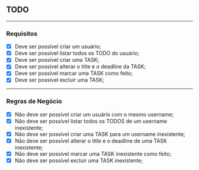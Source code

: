 ## TODO

---

### Requisitos

- [x] Deve ser possível criar um usuário;
- [x] Deve ser possível listar todos os TODO do usuário;
- [x] Deve ser possível criar uma TASK;
- [x] Deve ser possível alterar o title e o deadline da TASK;
- [x] Deve ser possível marcar uma TASK como feito;
- [x] Deve ser possível excluir uma TASK;

---

### Regras de Negócio

- [x] Não deve ser possível criar um usuário com o mesmo username;
- [x] Não deve ser possível listar todos os TODOS de um username inexistente;
- [x] Não deve ser possível criar uma TASK para um username inexistente;
- [x] Não deve ser possível alterar o title e o deadline de uma TASK inexistente;
- [x] Não deve ser possível marcar uma TASK inexistente como feito;
- [x] Não deve ser possível excluir uma TASK inexistente;
